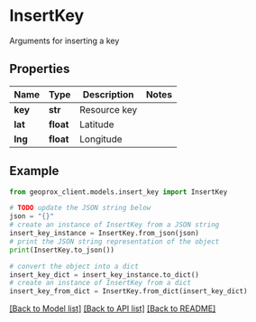 # InsertKey

Arguments for inserting a key

## Properties

Name | Type | Description | Notes
------------ | ------------- | ------------- | -------------
**key** | **str** | Resource key | 
**lat** | **float** | Latitude | 
**lng** | **float** | Longitude | 

## Example

```python
from geoprox_client.models.insert_key import InsertKey

# TODO update the JSON string below
json = "{}"
# create an instance of InsertKey from a JSON string
insert_key_instance = InsertKey.from_json(json)
# print the JSON string representation of the object
print(InsertKey.to_json())

# convert the object into a dict
insert_key_dict = insert_key_instance.to_dict()
# create an instance of InsertKey from a dict
insert_key_from_dict = InsertKey.from_dict(insert_key_dict)
```
[[Back to Model list]](../README.md#documentation-for-models) [[Back to API list]](../README.md#documentation-for-api-endpoints) [[Back to README]](../README.md)


